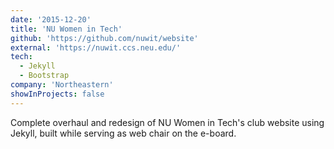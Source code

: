 ```yaml
---
date: '2015-12-20'
title: 'NU Women in Tech'
github: 'https://github.com/nuwit/website'
external: 'https://nuwit.ccs.neu.edu/'
tech:
  - Jekyll
  - Bootstrap
company: 'Northeastern'
showInProjects: false
---
```


Complete overhaul and redesign of NU Women in Tech's club website using Jekyll, built while serving as web chair on the e-board.
